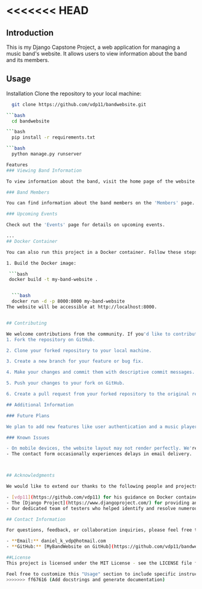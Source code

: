 <<<<<<< HEAD
=======
## Introduction

This is my Django Capstone Project, a web application for managing a music band's website. It allows users to view information about the band and its members.

## Usage

Installation
Clone the repository to your local machine:

  ```bash
    git clone https://github.com/vdp11/bandwebsite.git

  ```bash
    cd bandwebsite

  ```bash
    pip install -r requirements.txt
  
  ```bash  
    python manage.py runserver

Features
### Viewing Band Information

To view information about the band, visit the home page of the website.

### Band Members

You can find information about the band members on the 'Members' page.

### Upcoming Events

Check out the 'Events' page for details on upcoming events.

...
## Docker Container

You can also run this project in a Docker container. Follow these steps:

1. Build the Docker image:

   ```bash
   docker build -t my-band-website .


    ```bash
    docker run -d -p 8000:8000 my-band-website
The website will be accessible at http://localhost:8000.


## Contributing

We welcome contributions from the community. If you'd like to contribute, please follow these guidelines...
1. Fork the repository on GitHub.

2. Clone your forked repository to your local machine.

3. Create a new branch for your feature or bug fix.

4. Make your changes and commit them with descriptive commit messages.

5. Push your changes to your fork on GitHub.

6. Create a pull request from your forked repository to the original repository.

## Additional Information

### Future Plans

We plan to add new features like user authentication and a music player in future releases.

### Known Issues

- On mobile devices, the website layout may not render perfectly. We're actively working on improving this.
- The contact form occasionally experiences delays in email delivery.



## Acknowledgments

We would like to extend our thanks to the following people and projects for their invaluable contributions:

- [vdp11](https://github.com/vdp11) for his guidance on Docker containerization.
- The [Django Project](https://www.djangoproject.com/) for providing an excellent web framework.
- Our dedicated team of testers who helped identify and resolve numerous issues.

## Contact Information

For questions, feedback, or collaboration inquiries, please feel free to reach out to us:

- **Email:** daniel_k_vdp@hotmail.com
- **GitHub:** [MyBandWebsite on GitHub](https://github.com/vdp11/bandwebsite.git)

##License
This project is licensed under the MIT License - see the LICENSE file for details.

Feel free to customize this "Usage" section to include specific instructions and features relevant to your project. Providing clear and concise usage instructions can greatly benefit users and potential contributors.
>>>>>>> ff67616 (Add docstrings and generate documentation)
